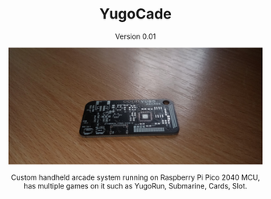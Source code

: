 
<h1 align="center">YugoCade</h1>
<p align="center">Version 0.01</p>


<p align="center">
  
<img src="YugoCade.jpg"/>

<p align="center">
Custom handheld arcade system running on Raspberry Pi Pico 2040 MCU, has multiple games on it such as YugoRun, Submarine, Cards, Slot.
</p>

</p>
